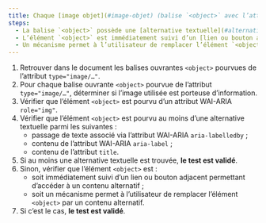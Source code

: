 ```yaml
---
title: Chaque [image objet](#image-objet) (balise `<object>` avec l’attribut `type="image/…"`) [porteuse d’information](#image-porteuse-d-information), vérifie-t-elle une de ces conditions ?
steps:
  - La balise `<object>` possède une [alternative textuelle](#alternative-textuelle-image) et un attribut `role="img"` ;
  - L’élément `<object>` est immédiatement suivi d’un [lien ou bouton adjacent](#lien-ou-bouton-adjacent) permettant d’accéder à un [contenu alternatif](#contenu-alternatif) ;
  - Un mécanisme permet à l’utilisateur de remplacer l’élément `<object>` par un [contenu alternatif](#contenu-alternatif).
---
```


1. Retrouver dans le document les balises ouvrantes `<object>` pourvues de l’attribut `type="image/…"`.
2. Pour chaque balise ouvrante `<object>` pourvue de l’attribut `type="image/…"`, déterminer si l’image utilisée est porteuse d’information.
3. Vérifier que l’élément `<object>` est pourvu d’un attribut WAI-ARIA `role="img"`.
4. Vérifier que l’élément `<object>` est pourvu au moins d’une alternative textuelle parmi les suivantes :
   - passage de texte associé via l’attribut WAI-ARIA `aria-labelledby` ;
   - contenu de l’attribut WAI-ARIA `aria-label` ;
   - contenu de l’attribut `title`.
5. Si au moins une alternative textuelle est trouvée, **le test est validé**.
6. Sinon, vérifier que l’élément `<object>` est :
   - soit immédiatement suivi d’un lien ou bouton adjacent permettant d’accéder à un contenu alternatif ;
   - soit un mécanisme permet à l’utilisateur de remplacer l’élément `<object>` par un contenu alternatif.
7. Si c’est le cas, **le test est validé**.
